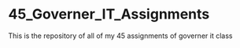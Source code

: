 # 45_Governer_IT_Assignments
This is the repository of all of my 45 assignments of governer it class
